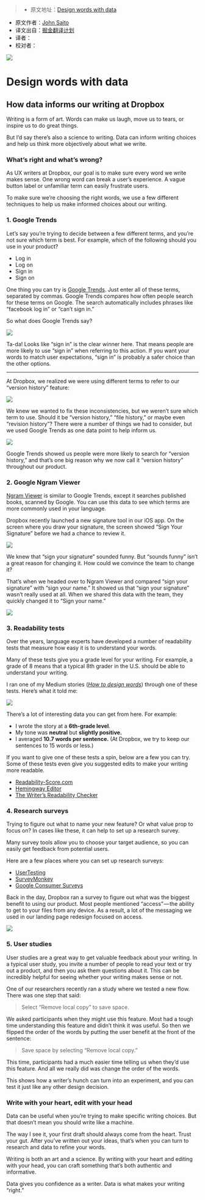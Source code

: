 > * 原文地址：[Design words with data](https://medium.com/dropbox-design/design-words-with-data-fe3c525994e7#.8dg1elnkf)
* 原文作者：[John Saito](https://medium.com/@jsaito)
* 译文出自：[掘金翻译计划](https://github.com/xitu/gold-miner)
* 译者：
* 校对者：

![](https://cdn-images-1.medium.com/max/1000/1*M1N7HJEyqpyaT71xVEBVSQ.jpeg)

# Design words with data

## How data informs our writing at Dropbox

Writing is a form of art. Words can make us laugh, move us to tears, or inspire us to do great things.

But I’d say there’s also a science to writing. Data can inform writing choices and help us think more objectively about what we write.

### What’s right and what’s wrong?

As UX writers at Dropbox, our goal is to make sure every word we write makes sense. One wrong word can break a user’s experience. A vague button label or unfamiliar term can easily frustrate users.

To make sure we’re choosing the right words, we use a few different techniques to help us make informed choices about our writing.

### 1. Google Trends

Let’s say you’re trying to decide between a few different terms, and you’re not sure which term is best. For example, which of the following should you use in your product?

- Log in
- Log on
- Sign in
- Sign on

One thing you can try is [Google Trends](https://www.google.com/trends/). Just enter all of these terms, separated by commas. Google Trends compares how often people search for these terms on Google. The search automatically includes phrases like “facebook log in” or “can’t sign in.”

So what does Google Trends say?

![](https://cdn-images-1.medium.com/max/800/1*9NBykN1q0YApaT2h4s4NCw.png)

Ta-da! Looks like “sign in” is the clear winner here. That means people are more likely to use “sign in” when referring to this action. If you want your words to match user expectations, “sign in” is probably a safer choice than the other options.

---

At Dropbox, we realized we were using different terms to refer to our “version history” feature:

![](https://cdn-images-1.medium.com/max/800/1*ohhKBv3jQfTbFB8CJapZ0Q.png)

We knew we wanted to fix these inconsistencies, but we weren’t sure which term to use. Should it be “version history,” “file history,” or maybe even “revision history”? There were a number of things we had to consider, but we used Google Trends as one data point to help inform us.

![](https://cdn-images-1.medium.com/max/800/1*HvjhGsKR3ZtutkZlfDToAQ.png)

Google Trends showed us people were more likely to search for “version history,” and that’s one big reason why we now call it “version history” throughout our product.

### 2. Google Ngram Viewer

[Ngram Viewer](https://books.google.com/ngrams) is similar to Google Trends, except it searches published books, scanned by Google. You can use this data to see which terms are more commonly used in your language.

Dropbox recently launched a new signature tool in our iOS app. On the screen where you draw your signature, the screen showed “Sign Your Signature” before we had a chance to review it.

![](https://cdn-images-1.medium.com/max/800/1*sGngF3GxPZhmfU2G7owU-g.png)

We knew that “sign your signature” sounded funny. But “sounds funny” isn’t a great reason for changing it. How could we convince the team to change it?

That’s when we headed over to Ngram Viewer and compared “sign your signature” with “sign your name.” It showed us that “sign your signature” wasn’t really used at all. When we shared this data with the team, they quickly changed it to “Sign your name.”

![](https://cdn-images-1.medium.com/max/800/1*Pg44k4J9VFHaEjQZcr0UwA.png)

### 3. Readability tests

Over the years, language experts have developed a number of readability tests that measure how easy it is to understand your words.

Many of these tests give you a grade level for your writing. For example, a grade of 8 means that a typical 8th grader in the U.S. should be able to understand your writing.

I ran one of my Medium stories ([*How to design words*](https://medium.com/@jsaito/how-to-design-words-63d6965051e9#.i3r1l4g4h)) through one of these tests. Here’s what it told me:

![](https://cdn-images-1.medium.com/max/800/1*Y-EsgPfmIQ_S-2XxMMA9Tg.png)

There’s a lot of interesting data you can get from here. For example:

- I wrote the story at a **6th-grade level**.
- My tone was **neutral** but **slightly positive.**
- I averaged **10.7 words per sentence.** (At Dropbox, we try to keep our sentences to 15 words or less.)

If you want to give one of these tests a spin, below are a few you can try. Some of these tests even give you suggested edits to make your writing more readable.

- [Readability-Score.com](https://readability-score.com/)
- [Hemingway Editor](http://www.hemingwayapp.com/)
- [The Writer’s Readability Checker](http://www.thewriter.com/what-we-think/readability-checker/)

### 4. Research surveys

Trying to figure out what to name your new feature? Or what value prop to focus on? In cases like these, it can help to set up a research survey.

Many survey tools allow you to choose your target audience, so you can easily get feedback from potential users.

Here are a few places where you can set up research surveys:

- [UserTesting](https://www.usertesting.com/)
- [SurveyMonkey](https://www.surveymonkey.com/)
- [Google Consumer Surveys](https://www.google.com/insights/consumersurveys/home)

Back in the day, Dropbox ran a survey to figure out what was the biggest benefit to using our product. Most people mentioned “access” — the ability to get to your files from any device. As a result, a lot of the messaging we used in our landing page redesign focused on access.

![](https://cdn-images-1.medium.com/max/800/1*bbe8abkKDJ7ijX9wo-sD_A.png)

### 5. User studies

User studies are a great way to get valuable feedback about your writing. In a typical user study, you invite a number of people to read your text or try out a product, and then you ask them questions about it. This can be incredibly helpful for seeing whether your writing makes sense or not.

One of our researchers recently ran a study where we tested a new flow. There was one step that said:

> Select “Remove local copy” to save space.

We asked participants when they might use this feature. Most had a tough time understanding this feature and didn’t think it was useful. So then we flipped the order of the words by putting the user benefit at the front of the sentence:

> Save space by selecting “Remove local copy.”

This time, participants had a much easier time telling us when they’d use this feature. And all we really did was change the order of the words.

This shows how a writer’s hunch can turn into an experiment, and you can test it just like any other design decision.

### Write with your heart, edit with your head

Data can be useful when you’re trying to make specific writing choices. But that doesn’t mean you should write like a machine.

The way I see it, your first draft should always come from the heart. Trust your gut. After you’ve written out your ideas, that’s when you can turn to research and data to refine your words.

Writing is both an art and a science. By writing with your heart and editing with your head, you can craft something that’s both authentic and informative.

Data gives you confidence as a writer. Data is what makes your writing “right.”
